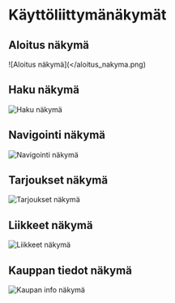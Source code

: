Käyttöliittymänäkymät
=====================

Aloitus näkymä
--------------

![Aloitus näkymä](</aloitus_nakyma.png)

Haku näkymä
-----------

![Haku näkymä](/haku_nakyma.png)

Navigointi näkymä
-----------------

![Navigointi näkymä](/navi_nakyma.png)

Tarjoukset näkymä
--------------

![Tarjoukset näkymä](/tarjoukset_nakyma.png)

Liikkeet näkymä
---------------

![Liikkeet näkymä](/liikkeet_nakyma.png)

Kauppan tiedot näkymä
---------------------

![Kaupan info näkymä](/kaupan_info_nakyma.png)

